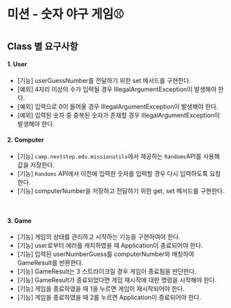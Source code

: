# 미션 - 숫자 야구 게임⚾️

## Class 별 요구사항

#### 1. User

- [기능] userGuessNumber를 전달하기 위한 set 메서드를 구현한다.
- [예외] 4자리 이상의 수가 입력될 경우 IllegalArgumentException이 발생해야 한다.
- [예외] 입력으로 0이 들어올 경우 IllegalArgumentException이 발생해야 한다.
- [예외] 입력된 숫자 중 중복된 숫자가 존재할 경우 IllegalArgumentException이 발생해야 한다.

#### 2. Computer

- [기능] `camp.nextstep.edu.missionutils`에서 제공하는 `Randoms`API를 사용해 값을 저장한다.
- [기능] `Randoms` API에서 이전에 입력한 숫자를 입력할 경우 다시 입력하도록 요청한다.
- [기능] computerNumber을 저장하고 전달하기 위한 get, set 메서드를 구현한다.

<br>

#### 3. Game
- [기능] 게임의 상태를 관리하고 시작하는 기능을 구현하여야 한다.
- [기능] user로부터 에러를 캐치하였을 때 Application이 종료되어야 한다.
- [기능] 입력된 userNumberGuess를 computerNumber와 매칭하여 GameResult를 반환한다.
- [기능] GameResult는 3 스트라이크일 경우 게임이 종료됨을 판단한다.
- [기능] GameResult가 종료되었다면 게임 재시작에 대한 명령을 시작해야 한다.
- [기능] 게임을 종료하였을 때 1을 누르면 게임이 재시작되어야 한다.
- [기능] 게임을 종료하였을 때 2를 누르면 Application이 종료되어야 한다.

